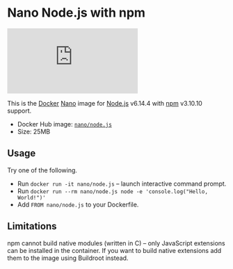 Nano Node.js with npm
=====================

[![Build status][Build image]][Build]

This is the [Docker](http://docker.com) [Nano](https://github.com/Docker-nano) image for [Node.js](http://nodejs.org)
v6.14.4 with [npm](http://npmjs.org) v3.10.10 support.

* Docker Hub image: [`nano/node.js`](https://registry.hub.docker.com/u/nano/node.js/)
* Size: 25MB

Usage
-----

Try one of the following.

* Run `docker run -it nano/node.js` – launch interactive command prompt.
* Run `docker run --rm nano/node.js node -e 'console.log("Hello, World!")'`
* Add `FROM nano/node.js` to your Dockerfile.

Limitations
-----------

npm cannot build native modules (written in C) – only JavaScript extensions can be installed in the container. If you
want to build native extensions add them to the image using Buildroot instead.

  [Build]: https://dev.azure.com/Docker-nano/Node.js/_build/latest?definitionId=1
  [Build image]: https://dev.azure.com/Docker-nano/Node.js/_apis/build/status/Docker-nano.Node.js "Build status"
